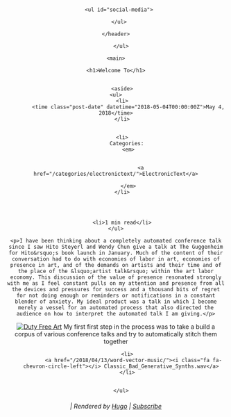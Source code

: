 <!doctype html>

<html lang="en">

<head>
  <title></title>
  <meta charset="utf-8" />
  <meta name="viewport" content="width=device-width, initial-scale=1" />
  <meta name="description" content="The HTML5 Herald" />
  <meta name="author" content="alden" />
  <meta name="generator" content="Hugo 0.37.1" />
    <link rel="stylesheet" href="https://cdnjs.cloudflare.com/ajax/libs/normalize/7.0.0/normalize.min.css" />
  <link rel="stylesheet" href="https://cdnjs.cloudflare.com/ajax/libs/font-awesome/4.7.0/css/font-awesome.min.css" />
  <link rel="stylesheet" href="https://fonts.googleapis.com/css?family=Roboto+Slab|Ruda" />
  <link rel="stylesheet" type="text/css" href="/css/styles.css" />
</head>

<body>
  <div id="container">
    <header>
      <h1>
                <a href="/"></a>
            </h1>

      <ul id="social-media">
             
      </ul>
      
    </header>

    
<nav>
    <ul>
        
    </ul>
</nav>

    <main>




<article>

    <h1>Welcome To</h1>

    
        <aside>
    <ul>
        <li>
            <time class="post-date" datetime="2018-05-04T00:00:00Z">May 4, 2018</time>
        </li>
        
        
        <li>
            Categories: 
            <em>
                
                    
                    <a href="/categories/electronictext/">ElectronicText</a>
                
            </em>
        </li>
        

        

        <li>1 min read</li>
    </ul>
</aside>
    

    <p>I have been thinking about a completely automated conference talk since I saw Hito Steyerl and Wendy Chun give a talk at The Guggenheim for Hito&rsquo;s book launch in January. Much of the content of their conversation had to do with economies of labor in art, economies of presence in art, and of the demands on artists and their time and of the place of the &lsquo;artist talk&rsquo; within the art labor economy. This discussion of the value of presence resonated strongly with me as I feel constant pulls on my attention and presence from all the devices and pressures for success and a thousand bits of regret for not doing enough or reminders or notifications in a constant blender of anxiety. My ideal product was a talk in which I become merely a vessel for an automated process that also directed the audience on how to interpret the automated talk I am giving.</p>

<p><a href="http://www.e-flux.com/program/170589/double-u-s-book-launch-nbsp-duty-free-art-nbsp-and-supercommunity-at-the-guggenheim/"><img src="http://images.e-flux-systems.com/43924124-F0B7-4856-8353-33447CDBCF88.jpg,2000" alt="Duty Free Art" /></a>
My first first step in the process was to take a
build a corpus of various conference talks and try to automatically stitch them together</p>


</article>


<section class="post-nav">
    <ul>
        
        <li>
            <a href="/2018/04/13/word-vector-music/"><i class="fa fa-chevron-circle-left"></i> Classic_Bad_Generative_Synths.wav</a>
        </li>
        
        
    </ul>
</section>
    





</main>
    <footer>
        <h6> | 
            Rendered by <a href="https://gohugo.io" title="Hugo">Hugo</a> |
            <a href="index.xml">Subscribe</a></h6>
    </footer>
</div>
<script src="/js/scripts.js"></script>
</body>

</html>